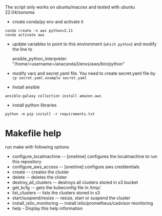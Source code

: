 The script only works on ubuntu/macosx and tested with ubuntu 22.04/sonoma

* create conda/py env and activate it
```shell
conda create -n aws python=3.11
conda activate aws
```

* update variables to point to this environment (`which python`) and modify the line to  

    ansible_python_interpreter: "/home/\<username\>/anaconda3/envs/aws/bin/python"
* modify vars and secret.yaml file. You need to create secret.yaml file by `cp secret.yaml.example secret.yaml`
* Install ansible
```shell
ansible-galaxy collection install amazon.aws
```

* install python libraries
```shell
python -m pip install -r requirements.txt
```

Makefile help
====
run make with following options

* configure_localmachine -- [onetime] configures the localmachine to run this repository
* configure_aws_access -- [onetime] configure aws creddentials
* create -- creates the cluster
* delete -- deletes the clister
* destroy_all_clusters -- destroys all clusters stored in s3 bucket
* get_kcfg -- gets the kubeconfig file in /tmp/<cluster-name>
* list_clusters -- lists the clusters stored in s3
* start/suspend/resize -- resize, start or suspend the cluster
* install_istio_monitoring -- install istio/prometheus/cadvisor monitoring
* help   - Display this help information
